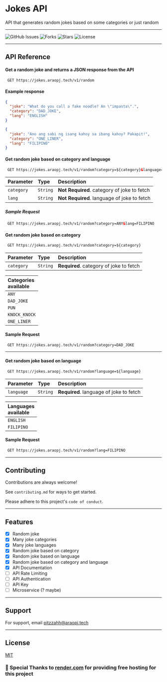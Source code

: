 
# Jokes API

API that generates random jokes based on some categories or just random
___
![GitHub Issues](https://img.shields.io/github/issues/pitzzahh/jokes-API)
![Forks](https://img.shields.io/github/forks/pitzzahh/jokes-API)
![Stars](https://img.shields.io/github/stars/pitzzahh/jokes-API)
![License](https://img.shields.io/github/license/pitzzahh/jokes-API)
___
## API Reference

#### Get a random joke and returns a JSON response from the API

```html
 GET https://jokes.araopj.tech/v1/random
```

#### Example response

```json
{
  "joke": "What do you call a fake noodle? An \"impasta\".",
  "category": "DAD_JOKE",
  "lang": "ENGLISH"
}
```
```json
{
  "joke": "Ano ang sabi ng isang kahoy sa ibang kahoy? Pakapit!",
  "category": "ONE_LINER",
  "lang": "FILIPINO"
}
```
#### Get random joke based on category and language

```html
 GET https://jokes.araopj.tech/v1/random?category=${category}&language=${language}
```

| Parameter  | Type     | Description                                 |
|:-----------|:---------|:--------------------------------------------|
| `category` | `String` | **Not Required**. category of joke to fetch |
| `lang`     | `String` | **Not Required**. language of joke to fetch |


##### Sample Request

```html
 GET https://jokes.araopj.tech/v1/random?category=ANY&lang=FILIPINO
```

#### Get random joke based on category

```html
 GET https://jokes.araopj.tech/v1/random?category=${category}
```

| Parameter  | Type     | Description                             |
|:-----------|:---------|:----------------------------------------|
| `category` | `String` | **Required**. category of joke to fetch |

| Categories <br/>available |
|:--------------------------|
| `ANY`                     |
| `DAD_JOKE`                |
| `PUN`                     |
| `KNOCK_KNOCK`             |
| `ONE_LINER`               |

#### Sample Request

```html
 GET https://jokes.araopj.tech/v1/random?category=DAD_JOKE
```
___

#### Get random joke based on language

```html
 GET https://jokes.araopj.tech/v1/random?language=${language}
```

| Parameter  | Type     | Description                             |
|:-----------|:---------|:----------------------------------------|
| `language` | `String` | **Required**. language of joke to fetch |


| Languages <br/>available |
|:-------------------------|
| `ENGLISH`                |
| `FILIPINO`               |

#### Sample Request

```html
 GET https://jokes.araopj.tech/v1/random?lang=FILIPINO
```
___

## Contributing

Contributions are always welcome!

See `contributing.md` for ways to get started.

Please adhere to this project's `code of conduct`.

___
## Features
- [x] Random joke
- [x] Many joke categories
- [x] Many joke languages
- [x] Random joke based on category
- [x] Random joke based on language
- [x] Random joke based on category and language
- [x] API Documentation
- [ ] API Rate Limiting
- [ ] API Authentication
- [ ] API Key
- [ ] Microservice (? maybe)
___
## Support

For support, email pitzzahh@araopj.tech
___
## License
[MIT](https://choosealicense.com/licenses/mit/)

### 🤍 Special Thanks to [render.com](https://render.com/) for providing free hosting for this project

